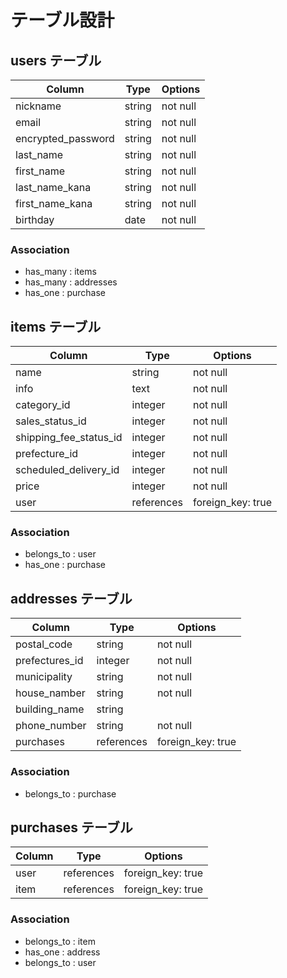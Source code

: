 # テーブル設計

## users テーブル

| Column               | Type   | Options     |
| -------------------- | ------ | ----------- |
| nickname             | string | not null    |
| email                | string | not null    |
| encrypted_password   | string | not null    |
| last_name            | string | not null    |
| first_name           | string | not null    |
| last_name_kana       | string | not null    |
| first_name_kana      | string | not null    |
| birthday             | date   | not null    |

### Association
- has_many   :  items
- has_many   :  addresses
- has_one    :  purchase

## items テーブル

| Column                 | Type         | Options           |
| -----------------------| ------------ | ----------------- |
| name                   | string       | not null          |
| info                   | text         | not null          |
| category_id            | integer      | not null          |
| sales_status_id        | integer      | not null          | 
| shipping_fee_status_id | integer      | not null          |
| prefecture_id          | integer      | not null          |
| scheduled_delivery_id  | integer      | not null          |
| price                  | integer      | not null          |
| user                   | references   | foreign_key: true |

### Association
- belongs_to :  user
- has_one    :  purchase

## addresses テーブル

| Column          | Type         | Options                        |
| --------------- | -------------| ------------------------------ |
| postal_code     | string       | not null                       |
| prefectures_id  | integer      | not null                       |
| municipality    | string       | not null                       |
| house_namber    | string       | not null                       |
| building_name   | string       |                                |
| phone_number    | string       | not null                       |
| purchases       | references   | foreign_key: true              |


### Association
- belongs_to : purchase

## purchases テーブル

| Column   | Type         | Options           |
| -------- | -------------| ------------------|
| user     | references   | foreign_key: true |
| item     | references   | foreign_key: true |

### Association
- belongs_to :  item
- has_one    :  address
- belongs_to :  user